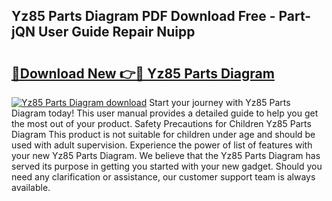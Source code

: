 ## Yz85 Parts Diagram PDF Download Free - Part-jQN User Guide Repair Nuipp

# <h2><a href="http://dfqu0bd.blite.top/?on=Yz85+Parts+Diagram">🔗Download New 👉🔴 Yz85 Parts Diagram</a></h2>

[![Yz85 Parts Diagram download](https://i.imgur.com/lujVjoI.png)](http://dfqu0bd.blite.top/?on=Yz85+Parts+Diagram)
Start your journey with Yz85 Parts Diagram today! This user manual provides a detailed guide to help you get the most out of your product. Safety Precautions for Children Yz85 Parts Diagram This product is not suitable for children under age and should be used with adult supervision. Experience the power of list of features with your new Yz85 Parts Diagram. We believe that the Yz85 Parts Diagram has served its purpose in getting you started with your new gadget. Should you need any clarification or assistance, our customer support team is always available.
